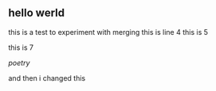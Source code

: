 ## hello werld

this is a test to experiment with merging
this is line 4
this is 5

this is 7

*poetry*

and then i changed this